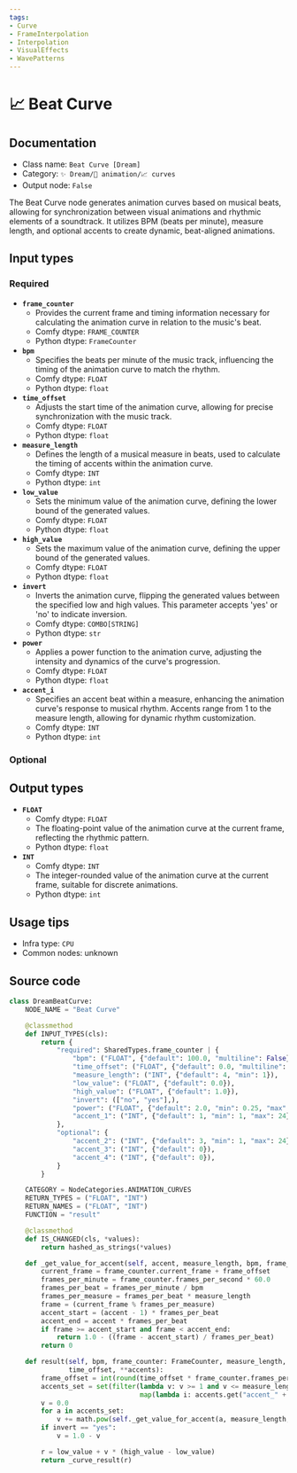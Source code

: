 ```yaml
---
tags:
- Curve
- FrameInterpolation
- Interpolation
- VisualEffects
- WavePatterns
---
```


# 📈 Beat Curve
## Documentation
- Class name: `Beat Curve [Dream]`
- Category: `✨ Dream/🎥 animation/📈 curves`
- Output node: `False`

The Beat Curve node generates animation curves based on musical beats, allowing for synchronization between visual animations and rhythmic elements of a soundtrack. It utilizes BPM (beats per minute), measure length, and optional accents to create dynamic, beat-aligned animations.
## Input types
### Required
- **`frame_counter`**
    - Provides the current frame and timing information necessary for calculating the animation curve in relation to the music's beat.
    - Comfy dtype: `FRAME_COUNTER`
    - Python dtype: `FrameCounter`
- **`bpm`**
    - Specifies the beats per minute of the music track, influencing the timing of the animation curve to match the rhythm.
    - Comfy dtype: `FLOAT`
    - Python dtype: `float`
- **`time_offset`**
    - Adjusts the start time of the animation curve, allowing for precise synchronization with the music track.
    - Comfy dtype: `FLOAT`
    - Python dtype: `float`
- **`measure_length`**
    - Defines the length of a musical measure in beats, used to calculate the timing of accents within the animation curve.
    - Comfy dtype: `INT`
    - Python dtype: `int`
- **`low_value`**
    - Sets the minimum value of the animation curve, defining the lower bound of the generated values.
    - Comfy dtype: `FLOAT`
    - Python dtype: `float`
- **`high_value`**
    - Sets the maximum value of the animation curve, defining the upper bound of the generated values.
    - Comfy dtype: `FLOAT`
    - Python dtype: `float`
- **`invert`**
    - Inverts the animation curve, flipping the generated values between the specified low and high values. This parameter accepts 'yes' or 'no' to indicate inversion.
    - Comfy dtype: `COMBO[STRING]`
    - Python dtype: `str`
- **`power`**
    - Applies a power function to the animation curve, adjusting the intensity and dynamics of the curve's progression.
    - Comfy dtype: `FLOAT`
    - Python dtype: `float`
- **`accent_i`**
    - Specifies an accent beat within a measure, enhancing the animation curve's response to musical rhythm. Accents range from 1 to the measure length, allowing for dynamic rhythm customization.
    - Comfy dtype: `INT`
    - Python dtype: `int`
### Optional
## Output types
- **`FLOAT`**
    - Comfy dtype: `FLOAT`
    - The floating-point value of the animation curve at the current frame, reflecting the rhythmic pattern.
    - Python dtype: `float`
- **`INT`**
    - Comfy dtype: `INT`
    - The integer-rounded value of the animation curve at the current frame, suitable for discrete animations.
    - Python dtype: `int`
## Usage tips
- Infra type: `CPU`
- Common nodes: unknown


## Source code
```python
class DreamBeatCurve:
    NODE_NAME = "Beat Curve"

    @classmethod
    def INPUT_TYPES(cls):
        return {
            "required": SharedTypes.frame_counter | {
                "bpm": ("FLOAT", {"default": 100.0, "multiline": False}),
                "time_offset": ("FLOAT", {"default": 0.0, "multiline": False}),
                "measure_length": ("INT", {"default": 4, "min": 1}),
                "low_value": ("FLOAT", {"default": 0.0}),
                "high_value": ("FLOAT", {"default": 1.0}),
                "invert": (["no", "yes"],),
                "power": ("FLOAT", {"default": 2.0, "min": 0.25, "max": 4}),
                "accent_1": ("INT", {"default": 1, "min": 1, "max": 24}),
            },
            "optional": {
                "accent_2": ("INT", {"default": 3, "min": 1, "max": 24}),
                "accent_3": ("INT", {"default": 0}),
                "accent_4": ("INT", {"default": 0}),
            }
        }

    CATEGORY = NodeCategories.ANIMATION_CURVES
    RETURN_TYPES = ("FLOAT", "INT")
    RETURN_NAMES = ("FLOAT", "INT")
    FUNCTION = "result"

    @classmethod
    def IS_CHANGED(cls, *values):
        return hashed_as_strings(*values)

    def _get_value_for_accent(self, accent, measure_length, bpm, frame_counter: FrameCounter, frame_offset):
        current_frame = frame_counter.current_frame + frame_offset
        frames_per_minute = frame_counter.frames_per_second * 60.0
        frames_per_beat = frames_per_minute / bpm
        frames_per_measure = frames_per_beat * measure_length
        frame = (current_frame % frames_per_measure)
        accent_start = (accent - 1) * frames_per_beat
        accent_end = accent * frames_per_beat
        if frame >= accent_start and frame < accent_end:
            return 1.0 - ((frame - accent_start) / frames_per_beat)
        return 0

    def result(self, bpm, frame_counter: FrameCounter, measure_length, low_value, high_value, power, invert,
               time_offset, **accents):
        frame_offset = int(round(time_offset * frame_counter.frames_per_second))
        accents_set = set(filter(lambda v: v >= 1 and v <= measure_length,
                                 map(lambda i: accents.get("accent_" + str(i), -1), range(30))))
        v = 0.0
        for a in accents_set:
            v += math.pow(self._get_value_for_accent(a, measure_length, bpm, frame_counter, frame_offset), power)
        if invert == "yes":
            v = 1.0 - v

        r = low_value + v * (high_value - low_value)
        return _curve_result(r)

```
